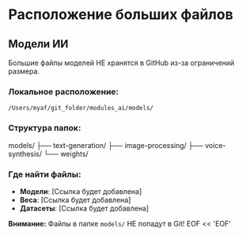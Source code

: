 # Расположение больших файлов

## Модели ИИ

Большие файлы моделей НЕ хранятся в GitHub из-за ограничений размера.

### Локальное расположение:
`/Users/myaf/git_folder/modules_ai/models/`

### Структура папок:
models/
├── text-generation/
├── image-processing/
├── voice-synthesis/
└── weights/

### Где найти файлы:
- **Модели**: [Ссылка будет добавлена]
- **Веса**: [Ссылка будет добавлена]
- **Датасеты**: [Ссылка будет добавлена]

**Внимание:** Файлы в папке `models/` НЕ попадут в Git!
EOF << 'EOF'
